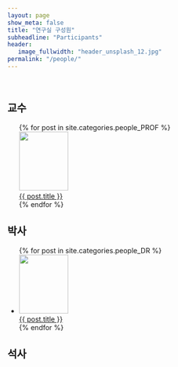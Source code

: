 ```yaml
---
layout: page
show_meta: false
title: "연구실 구성원"
subheadline: "Participants"
header:
   image_fullwidth: "header_unsplash_12.jpg"
permalink: "/people/"
---
```


<br>

## 교수
<ul>
    {% for post in site.categories.people_PROF %}
    <li style="list-style-type: none;">
    <a href="{{ site.url }}{{ site.baseurl }}{{ post.url }}">    
    <img src="https://culture-lab.github.io/images/{{post.image.title}}" style="width:100px;height:120px;">
    <br>{{ post.title }}</a>
    </li>
    {% endfor %}
</ul>


## 박사
<ul>
    {% for post in site.categories.people_DR %}
    <li>
    <img src="https://culture-lab.github.io/images/{{post.image.title}}" style="width:100px;height:120px;">
    <br>
    <a href="{{ site.url }}{{ site.baseurl }}{{ post.url }}">{{ post.title }}</a></li>
    {% endfor %}
</ul>


## 석사
